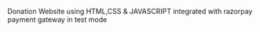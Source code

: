 Donation Website using HTML,CSS & JAVASCRIPT integrated with razorpay payment  gateway in test mode 
